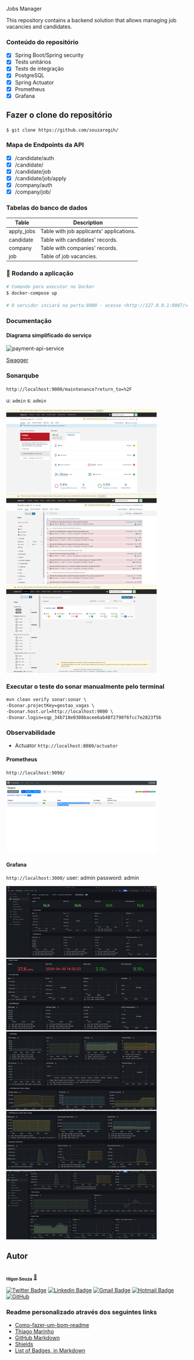 
<p>Jobs Manager</p>

This repository contains a backend solution that allows managing job vacancies and candidates.

### Conteúdo do repositório

- [x] Spring Boot/Spring security
- [x] Tests unitários
- [x] Tests de integração
- [x] PostgreSQL
- [x] Spring Actuator
- [x] Prometheus
- [x] Grafana

## Fazer o clone do repositório

`$ git clone https://github.com/souzarogih/`

### Mapa de Endpoints da API

- [x] /candidate/auth
- [x] /candidate/
- [x] /candidate/job
- [x] /candidate/job/apply
- [x] /company/auth
- [x] /company/job/

### Tabelas do banco de dados

| Table | Description |
|-------|-------------|
|   apply_jobs    |    Table with job applicants' applications.         |
|    candidate   |     Table with candidates' records.        |
|    company   |     Table with companies' records.        |
|    job   |      Table of job vacancies.       |

### 🎲 Rodando a aplicação

```bash
# Comando para executar no Docker  
$ docker-compose up

# O servidor inciará na porta:8000 - acesse <http://127.0.0.1:8087/>
```

### Documentação

#### Diagrama simplificado do serviço

<img src="./images/diagrama-project.png" alt="payment-api-service" width="80%">

[Swagger](http://localhost:8080/swagger-ui/index.html#/)

### Sonarqube
`http://localhost:9000/maintenance?return_to=%2F`

u: `admin`
s: `admin`


<img src="./images/sonarqube/sonarquebe-screen.png" alt="Tela do dashboard do Sonarqube" width="80%">

<img src="./images/sonarqube/sonarquebe-screen-issues.png" alt="Tela de Issues do Sonarqube" width="80%">

<img src="./images/sonarqube/sonarquebe-screen-projects.png" alt="Tela de projeto do Sonarqube" width="80%">

### Executar o teste do sonar manualmente pelo terminal
```
mvn clean verify sonar:sonar \
-Dsonar.projectKey=gestao_vagas \
-Dsonar.host.url=http://localhost:9000 \
-Dsonar.login=sqp_34b718e0308bacee6ab48f2798f6fcc7e2823f56
```

### Observabilidade

- Actuator
`http://localhost:8080/actuator`

#### Prometheus
`http://localhost:9090/`

<img src="./images/prometheus/prometheus-screen.png" alt="Tela do Prometheus" width="80%">

#### Grafana
`http://localhost:3000/`
user: admin
password: admin

<img src="./images/grafana/grafana-dashboard.png" alt="dashboard do grafana" width="80%">
<img src="./images/grafana/grafana-dashboard-data.png" alt="dashboard do grafana" width="80%">
<img src="./images/grafana/grafana-dashboard-data-2.png" alt="dashboard do grafana" width="80%">
<img src="./images/grafana/grafana-dashboard-data-3.png" alt="dashboard do grafana" width="80%">
<img src="./images/grafana/grafana-dashboard-data-4.png" alt="dashboard do grafana" width="80%">

Autor
---

<a href="https://github.com/souzarogih">
 <img style="border-radius: 50%;" src="https://avatars.githubusercontent.com/u/33656742?v=4" width="100px;" alt=""/>
 <br />
 <sub><b>Higor Souza</b></sub></a> <a href="https://github.com/souzarogih" title="Rocketseat">🚀</a>


[![Twitter Badge](https://img.shields.io/badge/-@HigorSouza04-1ca0f1?style=flat-square&labelColor=1ca0f1&logo=twitter&logoColor=white&link=https://twitter.com/HigorSouza04)](https://twitter.com/i/redirect?url=https%3A%2F%2Ftwitter.com%2FHigorSouza04&t=1&cn=bG9naW5fbm90aWZpY2F0aW9uX2VtYWls&sig=a0e0273dce32a5c70e3ef154782b2ce5c4a5ef53&iid=cb7ce91830aa4ed4a58b1b4e7edbbfff&uid=343469291&nid=296+1)
[![Linkedin Badge](https://img.shields.io/badge/-HigorSouza-blue?style=flat-square&logo=Linkedin&logoColor=white&link=https:https://www.linkedin.com/in/higor-souza-aab27051/)](https://www.linkedin.com/in/higor-souza-aab27051/)
[![Gmail Badge](https://img.shields.io/badge/-rogih.andrade@gmail.com-c14438?style=flat-square&logo=Gmail&logoColor=white&link=mailto:rogih.andrade@gmail.com)](mailto:rogih.andrade@gmail.com)
[![Hotmail Badge](https://img.shields.io/badge/-Hotmail-0078D4?style=flat-square&amp;logo=microsoft-outlook&amp;logoColor=white&amp;link=mailto:higor.andrade@hotmail.com)](mailto:higor.andrade@hotmail.com)
[![GitHub](https://badgen.net/badge/icon/github?icon=github&label)](https://github.com/souzarogih)

### Readme personalizado através dos seguintes links

- [Como-fazer-um-bom-readme](https://blog.rocketseat.com.br/como-fazer-um-bom-readme/)
- [Thiago Marinho](https://gist.github.com/tgmarinho/931ce1ad6de9c24c7f3b6d7848de9fbd)
- [GitHub Markdown](https://github.com/ekalinin/github-markdown-toc#table-of-contents)
- [Shields](https://shields.io/)
- [List of Badges, in Markdown](https://github.com/Naereen/badges)